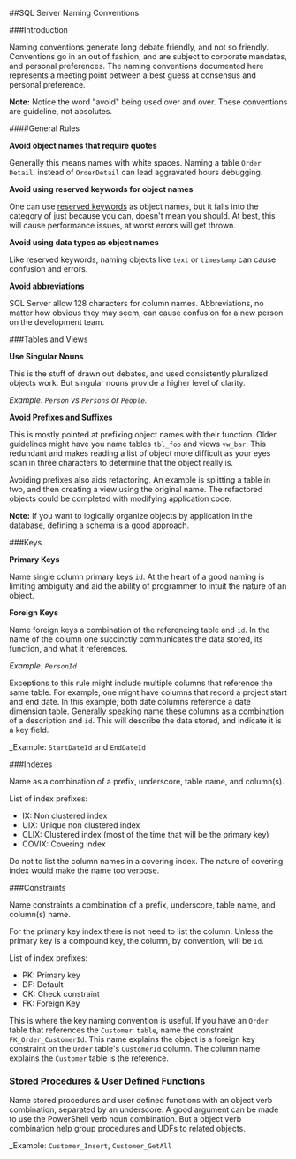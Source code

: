 ##SQL Server Naming Conventions

###Introduction

Naming conventions generate long debate friendly, and not so friendly. Conventions go in an out of fashion, and are subject to corporate mandates, and personal preferences. The naming conventions documented here represents a meeting point between a best guess at consensus and personal preference.

**Note:** Notice the word "avoid" being used over and over. These conventions are guideline, not absolutes.

####General Rules

**Avoid object names that require quotes**

Generally this means names with white spaces. Naming a table `Order Detail`, instead of `OrderDetail` can lead aggravated hours debugging.

**Avoid using reserved keywords for object names**

One can use [reserved keywords](https://msdn.microsoft.com/en-us/library/ms189822.aspx) as object names, but it falls into the category of just because you can, doesn't mean you should. At best, this will cause performance issues, at worst errors will get thrown.

**Avoid using data types as object names**

Like reserved keywords, naming objects like `text` or `timestamp` can cause confusion and errors.

**Avoid abbreviations**

SQL Server allow 128 characters for column names. Abbreviations, no matter how obvious they may seem, can cause confusion for a new person on the development team.

###Tables and Views

**Use Singular Nouns**

This is the stuff of drawn out debates, and used consistently pluralized objects work. But singular nouns provide a higher level of clarity.

_Example: `Person` vs `Persons` or `People`._

**Avoid Prefixes and Suffixes**

This is mostly pointed at prefixing object names with their function. Older guidelines might have you name tables `tbl_foo` and views `vw_bar`. This redundant and makes reading a list of object more difficult as your eyes scan in three characters to determine that the object really is. 

Avoiding prefixes also aids refactoring. An example is splitting a table in two, and then creating a view using the original name. The refactored objects could be completed with modifying application code.

**Note:** If you want to logically organize objects by application in the database, defining a schema is a good approach.


###Keys

**Primary Keys**

Name single column primary keys `id`. At the heart of a good naming is limiting ambiguity and aid the ability of programmer to intuit the nature of an object.

**Foreign Keys**

Name foreign keys a combination of the referencing table and `id`. In the name of the column one succinctly communicates the data stored, its function, and what it references.

_Example: `PersonId`_

Exceptions to this rule might include multiple columns that reference the same table. For example, one might have columns that record a project start and end date. In this example, both date columns reference a date dimension table. Generally speaking name these columns as a combination of a description and `id`. This will describe the data stored, and indicate it is a key field.

_Example: `StartDateId` and `EndDateId`

###Indexes

Name as a combination of a prefix, underscore, table name, and column(s).

List of index prefixes:

- IX: Non clustered index
- UIX: Unique non clustered index
- CLIX: Clustered index (most of the time that will be the primary key)
- COVIX: Covering index

Do not to list the column names in a covering index. The nature of covering index would make the name too verbose.

###Constraints

Name constraints a combination of a prefix, underscore, table name, and column(s) name. 

For the primary key index there is not need to list the column. Unless the primary key is a compound key, the column, by convention, will be `Id`.

List of index prefixes:

- PK: Primary key
- DF: Default
- CK: Check constraint
- FK: Foreign Key

This is where the key naming convention is useful. If you have an `Order` table that references the `Customer table`, name the constraint `FK_Order_CustomerId`. This name explains the object is a foreign key constraint on the `Order` table's `CustomerId` column. The column name explains the `Customer` table is the reference.


### Stored Procedures & User Defined Functions

Name stored procedures and user defined functions with an object verb combination, separated by an underscore. A good argument can be made to use the PowerShell verb noun combination. But a object verb combination help group procedures and UDFs to related objects.

_Example: `Customer_Insert`, `Customer_GetAll`





